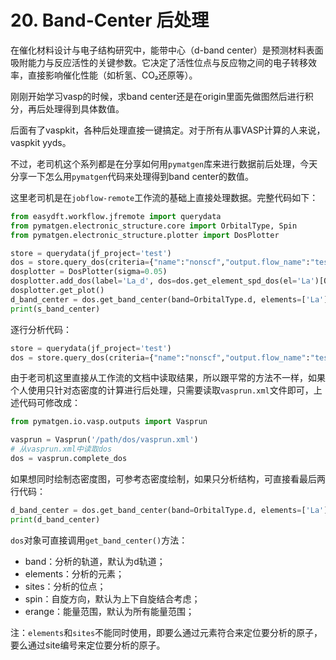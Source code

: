 # 20. Band-Center 后处理

在催化材料设计与电子结构研究中，能带中心（d-band center）是预测材料表面吸附能力与反应活性的关键参数。它决定了活性位点与反应物之间的电子转移效率，直接影响催化性能（如析氢、CO₂还原等）。

刚刚开始学习vasp的时候，求band center还是在origin里面先做图然后进行积分，再后处理得到具体数值。

后面有了vaspkit，各种后处理直接一键搞定。对于所有从事VASP计算的人来说，vaspkit yyds。

不过，老司机这个系列都是在分享如何用`pymatgen`​库来进行数据前后处理，今天分享一下怎么用`pymatgen`​代码来处理得到band center的数值。

这里老司机是在`jobflow-remote`​工作流的基础上直接处理数据。完整代码如下：

```python
from easydft.workflow.jfremote import querydata
from pymatgen.electronic_structure.core import OrbitalType, Spin
from pymatgen.electronic_structure.plotter import DosPlotter

store = querydata(jf_project='test')
dos = store.query_dos(criteria={"name":"nonscf","output.flow_name":"test"})
dosplotter = DosPlotter(sigma=0.05)
dosplotter.add_dos(label='La_d', dos=dos.get_element_spd_dos(el='La')[OrbitalType.d])
dosplotter.get_plot()
d_band_center = dos.get_band_center(band=OrbitalType.d, elements=['La'])
print(s_band_center)
```

逐行分析代码：

```python
store = querydata(jf_project='test')
dos = store.query_dos(criteria={"name":"nonscf","output.flow_name":"test"})
```

由于老司机这里直接从工作流的文档中读取结果，所以跟平常的方法不一样，如果个人使用只针对态密度的计算进行后处理，只需要读取`vasprun.xml`​文件即可，上述代码可修改成：

```python
from pymatgen.io.vasp.outputs import Vasprun

vasprun = Vasprun('/path/dos/vasprun.xml')
# 从vasprun.xml中读取dos
dos = vasprun.complete_dos
```

如果想同时绘制态密度图，可参考态密度绘制，如果只分析结构，可直接看最后两行代码：

```python
d_band_center = dos.get_band_center(band=OrbitalType.d, elements=['La'])
print(d_band_center)
```

​`dos`​对象可直接调用`get_band_center()`​方法：

- band：分析的轨道，默认为d轨道；
- elements：分析的元素；
- sites：分析的位点；
- spin：自旋方向，默认为上下自旋结合考虑；
- erange：能量范围，默认为所有能量范围；

注：`elements`​和`sites`​不能同时使用，即要么通过元素符合来定位要分析的原子，要么通过site编号来定位要分析的原子。
